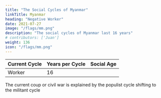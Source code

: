 ```yaml
---
title: "The Social Cycles of Myanmar"
linkTitle: Myanmar
heading: "Negative Worker"
date: 2021-07-27
image: "/flags/mm.png"
description: "The social cycles of Myanmar last 16 years"
# contributors: ['Juan']
weight: 136
icon: "/flags/mm.png"
---
```


Current Cycle | Years per Cycle | Social Age
--- | --- | ---
Worker | 16 | 



The current coup or civil war is explained by the populist cycle shifting to the militant cycle 
